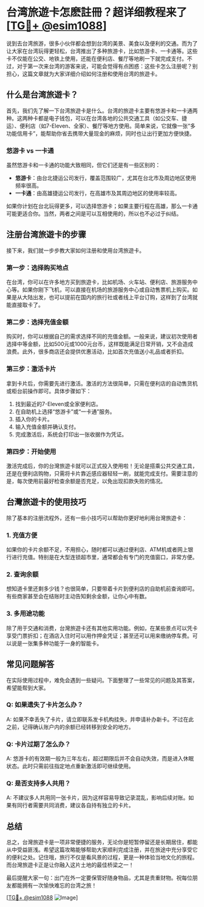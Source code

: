 # 台湾旅遊卡怎麽註冊？超详细教程来了[[TG💪+ @esim1088](https://t.me/s/esim1088)]

说到去台湾旅游，很多小伙伴都会想到台湾的美景、美食以及便利的交通。而为了让大家在台湾玩得更轻松，台湾推出了多种旅游卡，比如悠游卡、一卡通等。这些卡不仅能在公交、地铁上使用，还能在便利店、餐厅等地刷一下就完成支付。不过，对于第一次来台湾的游客来说，可能会觉得有点困惑：这些卡怎么注册呢？别担心，这篇文章就为大家详细介绍如何注册和使用台湾的旅遊卡。

## 什么是台湾旅遊卡？

首先，我们先了解一下台湾旅遊卡是什么。台湾的旅遊卡主要有悠游卡和一卡通两种。这两种卡都是电子钱包，可以在台湾各地的公共交通工具（如公交车、捷运）、便利店（如7-Eleven、全家）、餐厅等地方使用。简单来说，它就像一张“多功能信用卡”，能帮助你省去携带大量现金的麻烦，同时也让出行更加方便快捷。

### 悠游卡 vs 一卡通

虽然悠游卡和一卡通的功能大致相同，但它们还是有一些区别的：

- **悠游卡**：由台北捷运公司发行，覆盖范围较广，尤其在台北市及周边地区使用频率很高。
- **一卡通**：由高雄捷运公司发行，在高雄市及其周边地区的使用率较高。

如果你计划在台北玩得更多，可以选择悠游卡；如果主要行程在高雄，那么一卡通可能更适合你。当然，两者之间是可以互相使用的，所以也不必过于纠结。

## 注册台湾旅遊卡的步骤

接下来，我们就一步步教大家如何注册和使用台湾旅遊卡。

### 第一步：选择购买地点

在台湾，你可以在许多地方买到旅遊卡，比如机场、火车站、便利店、旅游服务中心等。如果你刚下飞机，可以直接在机场的旅游服务中心或自动售票机上购买。如果是从大陆出发，也可以提前在国内的旅行社或者线上平台订购，这样到了台湾就能直接取卡了。

### 第二步：选择充值金额

购买时，你可以根据自己的需求选择不同的充值金额。一般来说，建议初次使用者选择中等金额，比如500元或1000元台币，这样既能满足日常开销，又不会造成浪费。此外，很多商店还会提供优惠活动，比如首次充值送小礼品或者折扣。

### 第三步：激活卡片

拿到卡片后，你需要先进行激活。激活的方法很简单，只需在便利店的自动售货机或柜台前操作即可。具体步骤如下：

1. 找到最近的7-Eleven或全家便利店。
2. 在自助机上选择“悠游卡”或“一卡通”服务。
3. 插入你的卡片。
4. 输入充值金额并确认支付。
5. 完成激活后，系统会打印出一张收据作为凭证。

### 第四步：开始使用

激活完成后，你的台灣旅遊卡就可以正式投入使用啦！无论是搭乘公共交通工具，还是在便利店购物，只需将卡片靠近感应器轻轻一刷，就能完成支付。需要注意的是，每次使用前最好检查余额是否充足，以免出现扣款失败的情况。

## 台灣旅遊卡的使用技巧

除了基本的注册流程外，还有一些小技巧可以帮助你更好地利用台灣旅遊卡：

### 1. 充值方便

如果你的卡片余额不足，不用担心，随时都可以通过便利店、ATM机或者网上银行进行充值。特别是在大型连锁超市里，通常都会有专门的充值窗口，非常方便。

### 2. 查询余额

想知道卡里还剩多少钱？也很简单，只要带着卡片到便利店的自助机前查询即可。有些商家甚至会在结账时主动告知剩余金额，让你心中有数。

### 3. 多用途功能

除了用于交通和消费，台灣旅遊卡还有其他实用功能。例如，在某些景点可以凭卡享受门票折扣；在酒店入住时可以用作押金凭证；甚至还可以用来缴纳停车费。可以说是一张集多种功能于一身的智能卡。

## 常见问题解答

在实际使用过程中，难免会遇到一些疑问。下面整理了一些常见的问题及其答案，希望能帮到大家。

### Q: 如果遗失了卡片怎么办？
A: 如果不幸丢失了卡片，请立即联系发卡机构挂失，并申请补办新卡。不过在此之前，记得确认账户内的余额已经转移到安全的地方。

### Q: 卡片过期了怎么办？
A: 悠游卡的有效期一般为三年左右，超过期限后并不会自动失效，而是进入休眠状态。此时只需前往指定地点重新激活即可继续使用。

### Q: 是否支持多人共用？
A: 不建议多人共用同一张卡片，因为这样容易导致记录混乱，影响后续对账。如果有同行者需要共同消费，建议各自持有独立的卡片。

## 总结

总之，台灣旅遊卡是一项非常便捷的服务，无论你是短暂停留还是长期居住，都能从中受益匪浅。希望这篇攻略能够帮助大家顺利完成注册，并在旅途中充分享受它的便利之处。记住哦，旅行不仅是看风景的过程，更是一种体验当地文化的旅程。而台灣旅遊卡正是让你融入这片土地的最佳桥梁之一！

最后提醒大家一句：出门在外一定要保管好随身物品，尤其是贵重财物。祝每位朋友都能拥有一次愉快难忘的台湾之旅！

[[TG💪+ @esim1088](https://t.me/s/esim1088) ![Image](https://i.postimg.cc/4NQfJmqS/Snipaste-2025-05-13-00-14-12.png)]